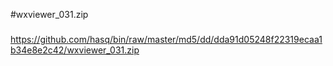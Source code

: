 #wxviewer_031.zip

###

https://github.com/hasq/bin/raw/master/md5/dd/dda91d05248f22319ecaa1b34e8e2c42/wxviewer_031.zip
